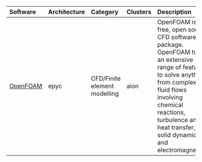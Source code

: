 | Software                                              | Architecture   | Category                            | Clusters    | Description                                                                                                                                                                                                                                      |
|:------------------------------------------------------|:---------------|:------------------------------------|:------------|:-------------------------------------------------------------------------------------------------------------------------------------------------------------------------------------------------------------------------------------------------|
| <p><a href=https://www.openfoam.org/>OpenFOAM</a></p> | <p>epyc</p>    | <p>CFD/Finite element modelling</p> | <p>aion</p> | OpenFOAM is a free, open source CFD software package. OpenFOAM has an extensive range of features to solve anything from complex fluid flows involving chemical reactions, turbulence and heat transfer, to solid dynamics and electromagnetics. |